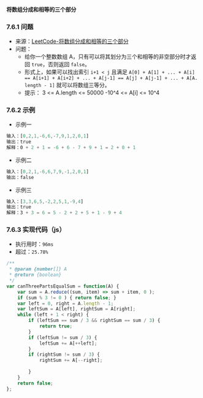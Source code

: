 #### 将数组分成和相等的三个部分

### 7.6.1 问题
- 来源：[LeetCode-将数组分成和相等的三个部分](https://leetcode-cn.com/problems/partition-array-into-three-parts-with-equal-sum/)
- 问题：
    - 给你一个整数数组 A，只有可以将其划分为三个和相等的非空部分时才返回 `true`，否则返回 `false`。
    - 形式上，如果可以找出索引 `i+1 < j` 且满足 `A[0] + A[1] + ... + A[i] == A[i+1] + A[i+2] + ... + A[j-1] == A[j] + A[j-1] + ... + A[A.  length - 1]` 就可以将数组三等分。
    - 提示：
        3 <= A.length <= 50000
        -10^4 <= A[i] <= 10^4
### 7.6.2 示例
- 示例一
```js
输入：[0,2,1,-6,6,-7,9,1,2,0,1]
输出：true
解释：0 + 2 + 1 = -6 + 6 - 7 + 9 + 1 = 2 + 0 + 1
```
- 示例二
```js
输入：[0,2,1,-6,6,7,9,-1,2,0,1]
输出：false
```
- 示例三
```js
输入：[3,3,6,5,-2,2,5,1,-9,4]
输出：true
解释：3 + 3 = 6 = 5 - 2 + 2 + 5 + 1 - 9 + 4
```

### 7.6.3 实现代码（js）
- 执行用时：`96ms`
- 超过：`25.78%`
```js
/**
 * @param {number[]} A
 * @return {boolean}
 */
var canThreePartsEqualSum = function(A) {
    var sum = A.reduce((sum, item) => sum + item, 0 );
    if (sum % 3 != 0 ) { return false; }
    var left = 0, right = A.length - 1; 
    var leftSum = A[left], rightSum = A[right];
    while (left + 1 < right) {
        if (leftSum == sum / 3 && rightSum == sum / 3) {
            return true;
        }
        if (leftSum != sum / 3) {
            leftSum += A[++left];
        }
        if (rightSum != sum / 3) {
            rightSum += A[--right];
            
        }
    }
    return false;
};
```